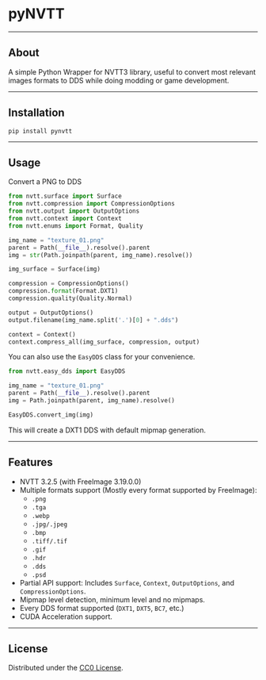 # pyNVTT
---

## About

A simple Python Wrapper for NVTT3 library, useful to convert most relevant images formats to DDS while doing modding or game development.

---

## Installation
```batch
pip install pynvtt
```
---

## Usage

Convert a PNG to DDS

```python
from nvtt.surface import Surface
from nvtt.compression import CompressionOptions
from nvtt.output import OutputOptions
from nvtt.context import Context
from nvtt.enums import Format, Quality

img_name = "texture_01.png"
parent = Path(__file__).resolve().parent
img = str(Path.joinpath(parent, img_name).resolve())

img_surface = Surface(img)

compression = CompressionOptions()
compression.format(Format.DXT1)
compression.quality(Quality.Normal)

output = OutputOptions()
output.filename(img_name.split('.')[0] + ".dds")

context = Context()
context.compress_all(img_surface, compression, output)
```

You can also use the `EasyDDS` class for your convenience.

```python
from nvtt.easy_dds import EasyDDS

img_name = "texture_01.png"
parent = Path(__file__).resolve().parent
img = Path.joinpath(parent, img_name).resolve()

EasyDDS.convert_img(img)
```
This will create a DXT1 DDS with default mipmap generation.

---

## Features

- NVTT 3.2.5 (with FreeImage 3.19.0.0)
- Multiple formats support (Mostly every format supported by FreeImage):
  - `.png`
  - `.tga`
  - `.webp`
  - `.jpg/.jpeg`
  - `.bmp`
  - `.tiff/.tif`
  - `.gif`
  - `.hdr`
  - `.dds`
  - `.psd`
- Partial API support:
  Includes `Surface`, `Context`, `OutputOptions`, and `CompressionOptions`.
- Mipmap level detection, minimum level and no mipmaps.
- Every DDS format supported (`DXT1`, `DXT5`, `BC7`, etc.)
- CUDA Acceleration support.

---

## License

Distributed under the [CC0 License](LICENSE).

